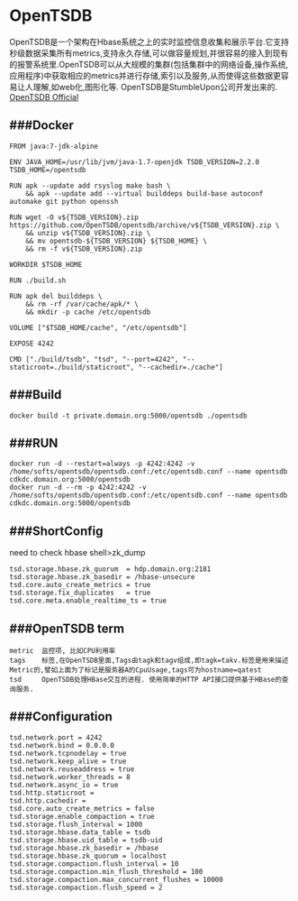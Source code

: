 OpenTSDB
========
OpenTSDB是一个架构在Hbase系统之上的实时监控信息收集和展示平台.它支持秒级数据采集所有metrics,支持永久存储,可以做容量规划,并很容易的接入到现有的报警系统里.OpenTSDB可以从大规模的集群(包括集群中的网络设备,操作系统,应用程序)中获取相应的metrics并进行存储,索引以及服务,从而使得这些数据更容易让人理解,如web化,图形化等.
OpenTSDB是StumbleUpon公司开发出来的.
[OpenTSDB Official](http://opentsdb.net/docs/build/html/index.html)


###Docker
----------------
```
FROM java:7-jdk-alpine

ENV JAVA_HOME=/usr/lib/jvm/java-1.7-openjdk TSDB_VERSION=2.2.0 TSDB_HOME=/opentsdb

RUN apk --update add rsyslog make bash \
	&& apk --update add --virtual builddeps build-base autoconf automake git python openssh

RUN wget -O v${TSDB_VERSION}.zip https://github.com/OpenTSDB/opentsdb/archive/v${TSDB_VERSION}.zip \
	&& unzip v${TSDB_VERSION}.zip \
	&& mv opentsdb-${TSDB_VERSION} ${TSDB_HOME} \
	&& rm -f v${TSDB_VERSION}.zip

WORKDIR $TSDB_HOME

RUN ./build.sh

RUN apk del builddeps \
	&& rm -rf /var/cache/apk/* \
	&& mkdir -p cache /etc/opentsdb

VOLUME ["$TSDB_HOME/cache", "/etc/opentsdb"]

EXPOSE 4242

CMD ["./build/tsdb", "tsd", "--port=4242", "--staticroot=./build/staticroot", "--cachedir=./cache"]
```

###Build
----------------
```
docker build -t private.domain.org:5000/opentsdb ./opentsdb
```

###RUN
----------------
```
docker run -d --restart=always -p 4242:4242 -v /home/softs/opentsdb/opentsdb.conf:/etc/opentsdb.conf --name opentsdb cdkdc.domain.org:5000/opentsdb
docker run -d --rm -p 4242:4242 -v /home/softs/opentsdb/opentsdb.conf:/etc/opentsdb.conf --name opentsdb cdkdc.domain.org:5000/opentsdb
```

###ShortConfig
----------------
need to check hbase shell>zk_dump
```
tsd.storage.hbase.zk_quorum  = hdp.domain.org:2181
tsd.storage.hbase.zk_basedir = /hbase-unsecure
tsd.core.auto_create_metrics = true
tsd.storage.fix_duplicates   = true
tsd.core.meta.enable_realtime_ts = true
```

###OpenTSDB term
----------------
```
metric  监控项, 比如CPU利用率
tags    标签,在OpenTSDB里面,Tags由tagk和tagv组成,即tagk=takv.标签是用来描述Metric的,譬如上面为了标记是服务器A的CpuUsage,tags可为hostname=qatest
tsd     OpenTSDB处理HBase交互的进程. 使用简单的HTTP API接口提供基于HBase的查询服务.
```


###Configuration
----------------
```
tsd.network.port = 4242
tsd.network.bind = 0.0.0.0
tsd.network.tcpnodelay = true
tsd.network.keep_alive = true
tsd.network.reuseaddress = true
tsd.network.worker_threads = 8
tsd.network.async_io = true
tsd.http.staticroot =
tsd.http.cachedir =
tsd.core.auto_create_metrics = false
tsd.storage.enable_compaction = true
tsd.storage.flush_interval = 1000
tsd.storage.hbase.data_table = tsdb
tsd.storage.hbase.uid_table = tsdb-uid
tsd.storage.hbase.zk_basedir = /hbase
tsd.storage.hbase.zk_quorum = localhost
tsd.storage.compaction.flush_interval = 10
tsd.storage.compaction.min_flush_threshold = 100
tsd.storage.compaction.max_concurrent_flushes = 10000
tsd.storage.compaction.flush_speed = 2
```


